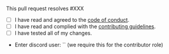 This pull request resolves #XXX

 - [ ] I have read and agreed to the [code of conduct](https://github.com/p-stream/p-stream/blob/production/.github/CODE_OF_CONDUCT.md).
 - [ ] I have read and complied with the [contributing guidelines](https://github.com/p-stream/p-stream/blob/production/.github/CONTRIBUTING.md).
 - [ ] I have tested all of my changes.
 - Enter discord user: `` (we require this for the contributor role)
